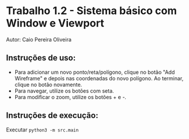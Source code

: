Trabalho 1.2 - Sistema básico com Window e Viewport
===================================================

Autor: Caio Pereira Oliveira


Instruções de uso:
------------------

- Para adicionar um novo ponto/reta/polígono, clique
no botão "Add Wireframe" e depois nas coordenadas
do novo polígono. Ao terminar, clique no botão
novamente.
- Para navegar, utilize os botões com seta.
- Para modificar o zoom, utilize os botões + e -.


Instruções de execução:
-----------------------

Executar `python3 -m src.main`
